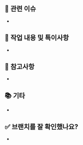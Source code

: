 ## 🎯 관련 이슈
- 

## 📌 작업 내용 및 특이사항
- 

## 📝 참고사항
- 

## 📚 기타
- 

## ✅ 브랜치를 잘 확인했나요? <!-- 메인으로 넣고 있지는 않나요? -->
- 